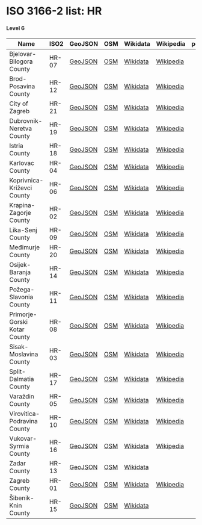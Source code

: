 # ISO 3166-2 list: HR


#### Level 6
Name | ISO2 | GeoJSON | OSM | Wikidata | Wikipedia | population 
--- | --- | --- | --- | --- | --- | --: 
Bjelovar-Bilogora County | HR-07 | [GeoJSON](../../geojson/high/iso2/HR/HR-07.geojson) | [OSM](https://www.openstreetmap.org/relation/224165) | [Wikidata](https://www.wikidata.org/wiki/Q58060) | [Wikipedia](http://en.wikipedia.org/wiki/hr%3ABjelovarsko-bilogorska%20%C5%BEupanija) | 119,764
Brod-Posavina County | HR-12 | [GeoJSON](../../geojson/high/iso2/HR/HR-12.geojson) | [OSM](https://www.openstreetmap.org/relation/222861) | [Wikidata](https://www.wikidata.org/wiki/Q58129) | [Wikipedia](http://en.wikipedia.org/wiki/hr%3ABrodsko-posavska%20%C5%BEupanija) | 158,575
City of Zagreb | HR-21 | [GeoJSON](../../geojson/high/iso2/HR/HR-21.geojson) | [OSM](https://www.openstreetmap.org/relation/226224) | [Wikidata](https://www.wikidata.org/wiki/Q1435) | [Wikipedia](http://en.wikipedia.org/wiki/hr%3AZagreb) | 790,017
Dubrovnik-Neretva County | HR-19 | [GeoJSON](../../geojson/high/iso2/HR/HR-19.geojson) | [OSM](https://www.openstreetmap.org/relation/226750) | [Wikidata](https://www.wikidata.org/wiki/Q58289) | [Wikipedia](http://en.wikipedia.org/wiki/en%3ADubrovnik-Neretva%20County) | 
Istria County | HR-18 | [GeoJSON](../../geojson/high/iso2/HR/HR-18.geojson) | [OSM](https://www.openstreetmap.org/relation/226351) | [Wikidata](https://www.wikidata.org/wiki/Q58268) | [Wikipedia](http://en.wikipedia.org/wiki/en%3AIstria%20County) | 
Karlovac County | HR-04 | [GeoJSON](../../geojson/high/iso2/HR/HR-04.geojson) | [OSM](https://www.openstreetmap.org/relation/226271) | [Wikidata](https://www.wikidata.org/wiki/Q57071) | [Wikipedia](http://en.wikipedia.org/wiki/hr%3AKarlova%C4%8Dka%20%C5%BEupanija) | 128,899
Koprivnica-Križevci County | HR-06 | [GeoJSON](../../geojson/high/iso2/HR/HR-06.geojson) | [OSM](https://www.openstreetmap.org/relation/226209) | [Wikidata](https://www.wikidata.org/wiki/Q58026) | [Wikipedia](http://en.wikipedia.org/wiki/hr%3AKoprivni%C4%8Dko-kri%C5%BEeva%C4%8Dka%20%C5%BEupanija) | 115,584
Krapina-Zagorje County | HR-02 | [GeoJSON](../../geojson/high/iso2/HR/HR-02.geojson) | [OSM](https://www.openstreetmap.org/relation/226223) | [Wikidata](https://www.wikidata.org/wiki/Q57056) | [Wikipedia](http://en.wikipedia.org/wiki/hr%3AKrapinsko-zagorska%20%C5%BEupanija) | 
Lika-Senj County | HR-09 | [GeoJSON](../../geojson/high/iso2/HR/HR-09.geojson) | [OSM](https://www.openstreetmap.org/relation/226465) | [Wikidata](https://www.wikidata.org/wiki/Q58081) | [Wikipedia](http://en.wikipedia.org/wiki/hr%3ALi%C4%8Dko-senjska%20%C5%BEupanija) | 
Međimurje County | HR-20 | [GeoJSON](../../geojson/high/iso2/HR/HR-20.geojson) | [OSM](https://www.openstreetmap.org/relation/224183) | [Wikidata](https://www.wikidata.org/wiki/Q58330) | [Wikipedia](http://en.wikipedia.org/wiki/hr%3AMe%C4%91imurska%20%C5%BEupanija) | 
Osijek-Baranja County | HR-14 | [GeoJSON](../../geojson/high/iso2/HR/HR-14.geojson) | [OSM](https://www.openstreetmap.org/relation/222646) | [Wikidata](https://www.wikidata.org/wiki/Q58159) | [Wikipedia](http://en.wikipedia.org/wiki/hr%3AOsje%C4%8Dko-baranjska%20%C5%BEupanija) | 305,032
Požega-Slavonia County | HR-11 | [GeoJSON](../../geojson/high/iso2/HR/HR-11.geojson) | [OSM](https://www.openstreetmap.org/relation/222870) | [Wikidata](https://www.wikidata.org/wiki/Q58111) | [Wikipedia](http://en.wikipedia.org/wiki/hr%3APo%C5%BEe%C5%A1ko-slavonska%20%C5%BEupanija) | 
Primorje-Gorski Kotar County | HR-08 | [GeoJSON](../../geojson/high/iso2/HR/HR-08.geojson) | [OSM](https://www.openstreetmap.org/relation/226452) | [Wikidata](https://www.wikidata.org/wiki/Q58071) | [Wikipedia](http://en.wikipedia.org/wiki/hr%3APrimorsko-goranska%20%C5%BEupanija) | 
Sisak-Moslavina County | HR-03 | [GeoJSON](../../geojson/high/iso2/HR/HR-03.geojson) | [OSM](https://www.openstreetmap.org/relation/224139) | [Wikidata](https://www.wikidata.org/wiki/Q57060) | [Wikipedia](http://en.wikipedia.org/wiki/hr%3ASisa%C4%8Dko-moslava%C4%8Dka%20%C5%BEupanija) | 185,387
Split-Dalmatia County | HR-17 | [GeoJSON](../../geojson/high/iso2/HR/HR-17.geojson) | [OSM](https://www.openstreetmap.org/relation/226749) | [Wikidata](https://www.wikidata.org/wiki/Q58253) | [Wikipedia](http://en.wikipedia.org/wiki/en%3ASplit-Dalmatia%20County) | 
Varaždin County | HR-05 | [GeoJSON](../../geojson/high/iso2/HR/HR-05.geojson) | [OSM](https://www.openstreetmap.org/relation/226210) | [Wikidata](https://www.wikidata.org/wiki/Q57967) | [Wikipedia](http://en.wikipedia.org/wiki/hr%3AVara%C5%BEdinska%20%C5%BEupanija) | 175,951
Virovitica-Podravina County | HR-10 | [GeoJSON](../../geojson/high/iso2/HR/HR-10.geojson) | [OSM](https://www.openstreetmap.org/relation/222869) | [Wikidata](https://www.wikidata.org/wiki/Q58092) | [Wikipedia](http://en.wikipedia.org/wiki/hr%3AViroviti%C4%8Dko-podravska%20%C5%BEupanija) | 84,836
Vukovar-Syrmia County | HR-16 | [GeoJSON](../../geojson/high/iso2/HR/HR-16.geojson) | [OSM](https://www.openstreetmap.org/relation/222649) | [Wikidata](https://www.wikidata.org/wiki/Q58225) | [Wikipedia](http://en.wikipedia.org/wiki/hr%3AVukovarsko-srijemska%20%C5%BEupanija) | 179,521
Zadar County | HR-13 | [GeoJSON](../../geojson/high/iso2/HR/HR-13.geojson) | [OSM](https://www.openstreetmap.org/relation/226726) | [Wikidata](https://www.wikidata.org/wiki/Q58146) |  | 
Zagreb County | HR-01 | [GeoJSON](../../geojson/high/iso2/HR/HR-01.geojson) | [OSM](https://www.openstreetmap.org/relation/226241) | [Wikidata](https://www.wikidata.org/wiki/Q27038) | [Wikipedia](http://en.wikipedia.org/wiki/hr%3AZagreba%C4%8Dka%20%C5%BEupanija) | 317,642
Šibenik-Knin County | HR-15 | [GeoJSON](../../geojson/high/iso2/HR/HR-15.geojson) | [OSM](https://www.openstreetmap.org/relation/226741) | [Wikidata](https://www.wikidata.org/wiki/Q58194) |  | 109,375
